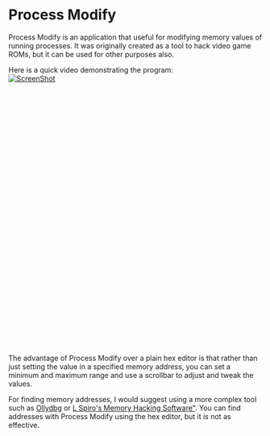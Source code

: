 # Process Modify

Process Modify is an application that useful for modifying memory values of running processes. It was originally created as a tool to hack video game ROMs, but it can be used for other purposes also.

Here is a quick video demonstrating the program:<br>
[![ScreenShot](http://img.youtube.com/vi/2nxJRHjyhq4/0.jpg)](https://www.youtube.com/watch?v=2nxJRHjyhq4)

<iframe width="854" height="510" src="" frameborder="0" allowfullscreen></iframe>

The advantage of Process Modify over a plain hex editor is that rather than just setting the value in a specified memory address, you can set a minimum and maximum range and use a scrollbar to adjust and tweak the values.

For finding memory addresses, I would suggest using a more complex tool such as <a href="http://www.ollydbg.de/">Ollydbg</a> or <a href="http://memoryhacking.com/index.php">L Spiro's Memory Hacking Software"</a>. You can find addresses with Process Modify using the hex editor, but it is not as effective.
